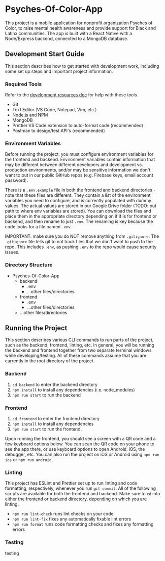 # Psyches-Of-Color-App

This project is a mobile application for nonprofit organization Psyches of Color, to raise mental health awareness and provide support for Black and Latinx communities. The app is built with a React Native with a Node/Express backend, connected to a MongoDB database. 

## Development Start Guide

This section describes how to get started with development work, including some set up steps and important project information.

### Required Tools

Refer to the [development resources doc](https://docs.google.com/document/d/19hy1FUDTmUsyRlYK-sMoh3Y905Ti39oQhI1LHKnF2jQ/edit?usp=sharing) for help with these tools.
- Git
- Text Editor (VS Code, Notepad, Vim, etc.)
- Node.js and NPM
- MongoDB
- Prettier VS Code extension to auto-format code (recommended)
- Postman to design/test API's (recommended)

### Environment Variables

Before running the project, you must configure environment variables for the frontend and backend. Environment variables contain information that may be different between different developers and development vs. production environments, and/or may be sensitive information we don't want to put in our public GitHub repos (e.g. Firebase keys, email account password).

There is a `.env.example` file in both the frontend and backend directories - note that these files are different. They contain a list of the environment variables you need to configure, and is currently populated with dummy values. The actual values are stored in our Google Drive folder (TODO: put path to where env variables are stored). You can download the files and place them in the appropriate directory depending on if if is for frontend or backend, and then rename to just `.env`. The renaming is key because the code looks for a file named `.env`. 

IMPORTANT: make sure you do NOT remove anything from `.gitignore`. The `.gitignore` file tells git to not track files that we don't want to push to the repo. This includes `.env`, as pushing `.env` to the repo would cause security issues. 

### Directory Structure
- Psyches-Of-Color-App
  - backend
    - .env
    - ...other files/directories
  - frontend
    - .env
    - ...other files/directories
  - ...other files/directories

## Running the Project

This section describes various CLI commands to run parts of the project, such as the backend, frontend, linting, etc. In general, you will be running the backend and frontend together from two separate terminal windows while developing/testing. All of these commands assume that you are currently in the root directory of the project.

### Backend
1. `cd backend` to enter the backend directory
2. `npm install` to install any dependencies (i.e. node_modules)
3. `npm run start` to run the backend

### Frontend

1. `cd frontend` to enter the frontend directory
2. `npm install` to install any dependencies 
3. `npm run start` to run the frontend.

Upon running the frontend, you should see a screen with a QR code and a few keyboard options below. You can scan the QR code on your phone to see the app there, or use keyboard options to open Android, iOS, the debugger, etc. You can also run the project on iOS or Android using `npm run ios` or `npm run android`.

### Linting

This project has ESLint and Prettier set up to run linting and code formatting, respectively, whenever you run `git commit`. All of the following scripts are available for both the frontend and backend. Make sure to `cd` into either the frontend or backend directory, depending on which you are linting. 
- `npm run lint-check` runs lint checks on your code
- `npm run lint-fix` fixes any automatically fixable lint errors
- `npm run format` runs code formatting checks and fixes any formatting errors

### Testing

testing
